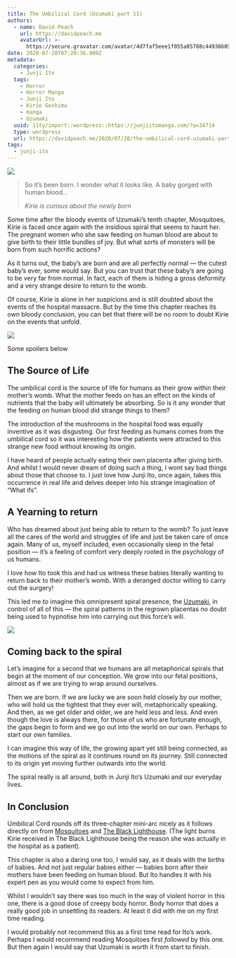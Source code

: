 ```yaml
---
title: The Umbilical Cord (Uzumaki part 11)
authors:
  - name: David Peach
    url: https://davidpeach.me
    avatarUrl: >-
      https://secure.gravatar.com/avatar/4d7faf5eee1f055a85788c44936b8995eaab6dfb004e7854ec747ccb272e91ee?s=96&d=mm&r=g
date: 2020-07-28T07:20:36.000Z
metadata:
  categories:
    - Junji Ito
  tags:
    - Horror
    - Horror Manga
    - Junji Ito
    - Kirie Goshima
    - manga
    - Uzumaki
  uuid: 11ty/import::wordpress::https://junjiitomanga.com/?p=34714
  type: wordpress
  url: https://davidpeach.me/2020/07/28/the-umbilical-cord-uzumaki-part-11/
tags:
  - junji-ito
---
```

![](/assets/Umbilical-Cord-Uzumaki-part-11-qDuRwCND4bxF.jpg)

> So it’s been born. I wonder what it looks like. A baby gorged with human blood…
> 
> <cite>Kirie is curious about the newly born</cite>

Some time after the bloody events of Uzumaki’s tenth chapter, Mosquitoes, Kirie is faced once again with the insidious spiral that seems to haunt her. The pregnant women who she saw feeding on human blood are about to give birth to their little bundles of joy. But what sorts of monsters will be born from such horrific actions?

As it turns out, the baby’s are born and are all perfectly normal — the cutest baby’s ever, some would say. But you can trust that these baby’s are going to be very far from normal. In fact, each of them is hiding a gross deformity and a very strange desire to return to the womb.

Of course, Kirie is alone in her suspicions and is still doubted about the events of the hospital massacre. But by the time this chapter reaches its own bloody conclusion, you can bet that there will be no room to doubt Kirie on the events that unfold.

[![](/assets/Keiko-drinking-blood-from-bloo-dcwV51Ckey3r.jpg)](/assets/Keiko-drinking-blood-from-bloo-dcwV51Ckey3r.jpg)

Some spoilers below

## The Source of Life

The umbilical cord is the source of life for humans as their grow within their mother’s womb. What the mother feeds on has an effect on the kinds of nutrients that the baby will ultimately be absorbing. So is it any wonder that the feeding on human blood did strange things to them?

The introduction of the mushrooms in the hospital food was equally inventive as it was disgusting. Our first feeding as humans comes from the umbilical cord so it was interesting how the patients were attracted to this strange new food without knowing its origin.

I have heard of people actually eating their own placenta after giving birth. And whilst I would never dream of doing such a thing, I wont say bad things about those that choose to. I just love how Junji Ito, once again, takes this occurrence in real life and delves deeper into his strange imagination of “What ifs”.

## A Yearning to return

Who has dreamed about just being able to return to the womb? To just leave all the cares of the world and struggles of life and just be taken care of once again. Many of us, myself included, even occasionally sleep in the fetal position — it’s a feeling of comfort very deeply rooted in the psychology of us humans.

I love how Ito took this and had us witness these babies literally wanting to return back to their mother’s womb. With a deranged doctor willing to carry out the surgery!

This led me to imagine this omnipresent spiral presence, the [Uzumaki](https://davidpeach.me/tag/uzumaki/), in control of all of this — the spiral patterns in the regrown placentas no doubt being used to hypnotise him into carrying out this force’s will.

[![](/assets/Newly-born-babies-in-a-row-768-xKxzpv1mufrM.jpg)](/assets/Newly-born-babies-in-a-row-768-xKxzpv1mufrM.jpg)

## Coming back to the spiral

Let’s imagine for a second that we humans are all metaphorical spirals that begin at the moment of our conception. We grow into our fetal positions, almost as if we are trying to wrap around ourselves.

Then we are born. If we are lucky we are soon held closely by our mother, who will hold us the tightest that they ever will, metaphorically speaking. And then, as we get older and older, we are held less and less. And even though the love is always there, for those of us who are fortunate enough, the gaps begin to form and we go out into the world on our own. Perhaps to start our own families.

I can imagine this way of life, the growing apart yet still being connected, as the motions of the spiral as it continues round on its journey. Still connected to its origin yet moving further outwards into the world.

The spiral really is all around, both in Junji Ito’s Uzumaki and our everyday lives.

## In Conclusion

Umbilical Cord rounds off its three-chapter mini-arc nicely as it follows directly on from [Mosquitoes](https://davidpeach.me/mosquitoes-uzumaki-part-10/) and [The Black Lighthouse](https://davidpeach.me/the-black-lighthouse-uzumaki-part-9/). (The light burns Kirie received in The Black Lighthouse being the reason she was actually in the hospital as a patient).

This chapter is also a daring one too, I would say, as it deals with the births of babies. And not just regular babies either — babies born after their mothers have been feeding on human blood. But Ito handles it with his expert pen as you would come to expect from him.

Whilst I wouldn’t say there was too much in the way of violent horror in this one, there is a good dose of creepy body horror. Body horror that does a really good job in unsettling its readers. At least it did with me on my first time reading.

I would probably not recommend this as a first time read for Ito’s work. Perhaps I would recommend reading Mosquitoes first _followed_ by this one. But then again I would say that Uzumaki is worth it from start to finish.